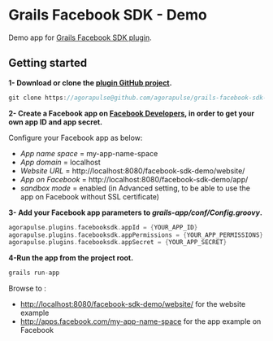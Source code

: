 Grails Facebook SDK - Demo
==========================

Demo app for [Grails Facebook SDK plugin](https://github.com/agorapulse/grails-facebook-sdk).

## Getting started

**1- Download or clone the [plugin GitHub project](https://github.com/agorapulse/grails-facebook-sdk-demo).**

```groovy
git clone https://agorapulse@github.com/agorapulse/grails-facebook-sdk-demo.git
```

**2- Create a Facebook app on [Facebook Developers](https://developers.facebook.com/apps), in order to get your own app ID and app secret.**

Configure your Facebook app as below:

* *App name space* = my-app-name-space
* *App domain* = localhost
* *Website URL* = http://localhost:8080/facebook-sdk-demo/website/
* *App on Facebook* = http://localhost:8080/facebook-sdk-demo/app/
* *sandbox mode* = enabled (in Advanced setting, to be able to use the app on Facebook without SSL certificate)

**3- Add your Facebook app parameters to _grails-app/conf/Config.groovy_.**

```groovy
agorapulse.plugins.facebooksdk.appId = {YOUR_APP_ID}
agorapulse.plugins.facebooksdk.appPermissions = {YOUR_APP_PERMISSIONS}
agorapulse.plugins.facebooksdk.appSecret = {YOUR_APP_SECRET}
```

**4-Run the app from the project root.** 

```groovy
grails run-app
```

Browse to :

* <http://localhost:8080/facebook-sdk-demo/website/> for the website example
* <http://apps.facebook.com/my-app-name-space> for the app example on Facebook